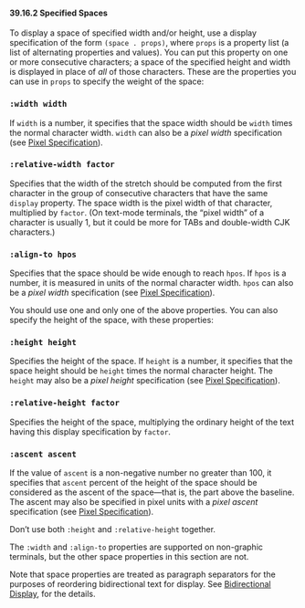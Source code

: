 

#### 39.16.2 Specified Spaces

To display a space of specified width and/or height, use a display specification of the form `(space . props)`, where `props` is a property list (a list of alternating properties and values). You can put this property on one or more consecutive characters; a space of the specified height and width is displayed in place of *all* of those characters. These are the properties you can use in `props` to specify the weight of the space:

### `:width width`

If `width` is a number, it specifies that the space width should be `width` times the normal character width. `width` can also be a *pixel width* specification (see [Pixel Specification](Pixel-Specification.html)).

### `:relative-width factor`

Specifies that the width of the stretch should be computed from the first character in the group of consecutive characters that have the same `display` property. The space width is the pixel width of that character, multiplied by `factor`. (On text-mode terminals, the “pixel width” of a character is usually 1, but it could be more for TABs and double-width CJK characters.)

### `:align-to hpos`

Specifies that the space should be wide enough to reach `hpos`. If `hpos` is a number, it is measured in units of the normal character width. `hpos` can also be a *pixel width* specification (see [Pixel Specification](Pixel-Specification.html)).

You should use one and only one of the above properties. You can also specify the height of the space, with these properties:

### `:height height`

Specifies the height of the space. If `height` is a number, it specifies that the space height should be `height` times the normal character height. The `height` may also be a *pixel height* specification (see [Pixel Specification](Pixel-Specification.html)).

### `:relative-height factor`

Specifies the height of the space, multiplying the ordinary height of the text having this display specification by `factor`.

### `:ascent ascent`

If the value of `ascent` is a non-negative number no greater than 100, it specifies that `ascent` percent of the height of the space should be considered as the ascent of the space—that is, the part above the baseline. The ascent may also be specified in pixel units with a *pixel ascent* specification (see [Pixel Specification](Pixel-Specification.html)).

Don’t use both `:height` and `:relative-height` together.

The `:width` and `:align-to` properties are supported on non-graphic terminals, but the other space properties in this section are not.

Note that space properties are treated as paragraph separators for the purposes of reordering bidirectional text for display. See [Bidirectional Display](Bidirectional-Display.html), for the details.
